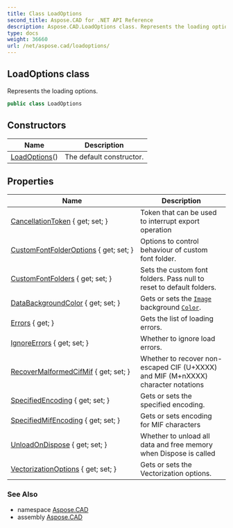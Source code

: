 ```yaml
---
title: Class LoadOptions
second_title: Aspose.CAD for .NET API Reference
description: Aspose.CAD.LoadOptions class. Represents the loading options
type: docs
weight: 36660
url: /net/aspose.cad/loadoptions/
---
```

## LoadOptions class

Represents the loading options.

```csharp
public class LoadOptions
```

## Constructors

| Name | Description |
| --- | --- |
| [LoadOptions](loadoptions/)() | The default constructor. |

## Properties

| Name | Description |
| --- | --- |
| [CancellationToken](../../aspose.cad/loadoptions/cancellationtoken/) { get; set; } | Token that can be used to interrupt export operation |
| [CustomFontFolderOptions](../../aspose.cad/loadoptions/customfontfolderoptions/) { get; set; } | Options to control behaviour of custom font folder. |
| [CustomFontFolders](../../aspose.cad/loadoptions/customfontfolders/) { get; set; } | Sets the custom font folders. Pass null to reset to default folders. |
| [DataBackgroundColor](../../aspose.cad/loadoptions/databackgroundcolor/) { get; set; } | Gets or sets the [`Image`](../image/) background [`Color`](../color/). |
| [Errors](../../aspose.cad/loadoptions/errors/) { get; } | Gets the list of loading errors. |
| [IgnoreErrors](../../aspose.cad/loadoptions/ignoreerrors/) { get; set; } | Whether to ignore load errors. |
| [RecoverMalformedCifMif](../../aspose.cad/loadoptions/recovermalformedcifmif/) { get; set; } | Whether to recover non-escaped CIF (U+XXXX) and MIF (M+nXXXX) character notations |
| [SpecifiedEncoding](../../aspose.cad/loadoptions/specifiedencoding/) { get; set; } | Gets or sets the specified encoding. |
| [SpecifiedMifEncoding](../../aspose.cad/loadoptions/specifiedmifencoding/) { get; set; } | Gets or sets encoding for MIF characters |
| [UnloadOnDispose](../../aspose.cad/loadoptions/unloadondispose/) { get; set; } | Whether to unload all data and free memory when Dispose is called |
| [VectorizationOptions](../../aspose.cad/loadoptions/vectorizationoptions/) { get; set; } | Gets or sets the Vectorization options. |

### See Also

* namespace [Aspose.CAD](../../aspose.cad/)
* assembly [Aspose.CAD](../../)


